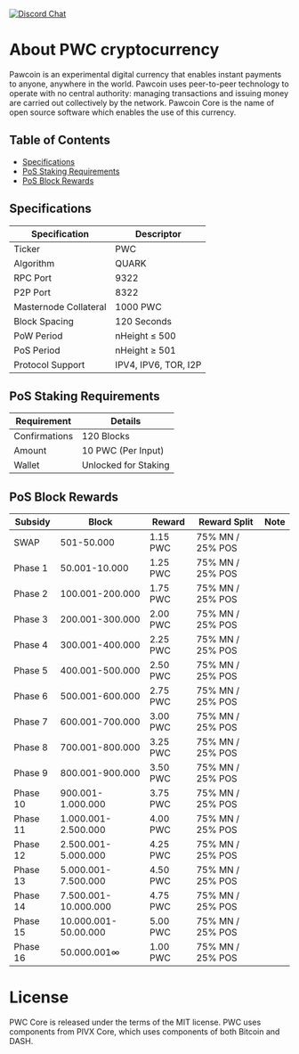 [![Discord Chat](https://img.shields.io/discord/473618220524240928.svg?style=flat&logo=Discord)](https://discord.gg/RfJjU2w) 

About PWC cryptocurrency
=====
<p>Pawcoin is an experimental digital currency that enables instant payments to anyone, anywhere in the world. Pawcoin uses peer-to-peer technology to operate with no central authority: managing transactions and issuing money are carried out collectively by the network. Pawcoin Core is the name of open source software which enables the use of this currency.</p>

## Table of Contents
- [Specifications](#specifications)
- [PoS Staking Requirements](#pos-staking-requirements)
- [PoS Block Rewards](#pos-block-rewards)

<a name="specifications"></a>
## Specifications

| Specification         | Descriptor                              |
|-----------------------|-----------------------------------------|
| Ticker                | PWC                                    |
| Algorithm             | QUARK                                   |
| RPC Port              | 9322                                    |
| P2P Port              | 8322                                    |
| Masternode Collateral | 1000 PWC                               |
| Block Spacing         | 120 Seconds                             |
| PoW Period            | nHeight ≤ 500                           |
| PoS Period            | nHeight ≥ 501                           |
| Protocol Support      | IPV4, IPV6, TOR, I2P                    |

<a name="pos-staking-requirements"></a>
## PoS Staking Requirements

| Requirement   | Details              |
|---------------|----------------------|
| Confirmations | 120 Blocks           |
| Amount        | 10 PWC (Per Input)  |
| Wallet        | Unlocked for Staking |

<a name="pos-block-rewards"></a>
## PoS Block Rewards

| Subsidy | Block                   | Reward | Reward Split   | Note          |
|---------|-----------------        |--------|----------------|---------------|
| SWAP    | 501-50.000              | 1.15 PWC  | 75% MN / 25% POS | 
| Phase 1 | 50.001-10.000           | 1.25 PWC  | 75% MN / 25% POS | 
| Phase 2 | 100.001-200.000         | 1.75 PWC  | 75% MN / 25% POS | 
| Phase 3 | 200.001-300.000         | 2.00 PWC  | 75% MN / 25% POS | 
| Phase 4 | 300.001-400.000         | 2.25 PWC  | 75% MN / 25% POS | 
| Phase 5 | 400.001-500.000         | 2.50 PWC  | 75% MN / 25% POS |
| Phase 6 | 500.001-600.000         | 2.75 PWC  | 75% MN / 25% POS | 
| Phase 7 | 600.001-700.000         | 3.00 PWC  | 75% MN / 25% POS | 
| Phase 8 | 700.001-800.000         | 3.25 PWC  | 75% MN / 25% POS | 
| Phase 9 | 800.001-900.000         | 3.50 PWC  | 75% MN / 25% POS | 
| Phase 10 | 900.001-1.000.000      | 3.75 PWC  | 75% MN / 25% POS |
| Phase 11 | 1.000.001-2.500.000    | 4.00 PWC  | 75% MN / 25% POS |
| Phase 12 | 2.500.001-5.000.000    | 4.25 PWC  | 75% MN / 25% POS | 
| Phase 13 | 5.000.001-7.500.000    | 4.50 PWC  | 75% MN / 25% POS |
| Phase 14 | 7.500.001-10.000.000   | 4.75 PWC  | 75% MN / 25% POS | 
| Phase 15 | 10.000.001-50.00.000   | 5.00 PWC  | 75% MN / 25% POS | 
| Phase 16 | 50.000.001∞            | 1.00 PWC  | 75% MN / 25% POS |

License
=====

<p>PWC Core is released under the terms of the MIT license. PWC uses components from PIVX Core, which uses components of both Bitcoin and DASH.
